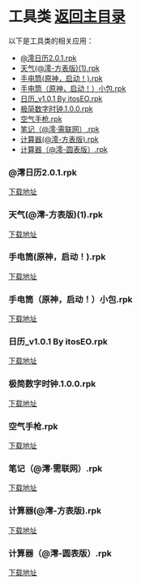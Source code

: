 # 工具类 [返回主目录](../README.md)

以下是工具类的相关应用：

- [@澪日历2.0.1.rpk](#@澪日历2.0.1)
- [天气(@澪-方表版)(1).rpk](#天气(@澪-方表版)(1))
- [手电筒(原神，启动！).rpk](#手电筒(原神，启动！))
- [手电筒（原神，启动！）小包.rpk](#手电筒（原神，启动！）小包)
- [日历_v1.0.1 By itosEO.rpk](#日历_v1.0.1-By-itosEO)
- [极简数字时钟.1.0.0.rpk](#极简数字时钟.1.0.0)
- [空气手枪.rpk](#空气手枪)
- [笔记（@澪·需联网）.rpk](#笔记（@澪·需联网）)
- [计算器(@澪-方表版).rpk](#计算器(@澪-方表版))
- [计算器（@澪-圆表版）.rpk](#计算器（@澪-圆表版）)

### @澪日历2.0.1.rpk <a name="@澪日历2.0.1"></a>
[下载地址](https://github.akams.cn/https://github.com/tian1326/BlueOS-App-Library/raw/refs/heads/main/工具类/@澪日历2.0.1.rpk)

### 天气(@澪-方表版)(1).rpk <a name="天气(@澪-方表版)(1)"></a>
[下载地址](https://github.akams.cn/https://github.com/tian1326/BlueOS-App-Library/raw/refs/heads/main/工具类/天气(@澪-方表版)(1).rpk)

### 手电筒(原神，启动！).rpk <a name="手电筒(原神，启动！)"></a>
[下载地址](https://github.akams.cn/https://github.com/tian1326/BlueOS-App-Library/raw/refs/heads/main/工具类/手电筒(原神，启动！).rpk)

### 手电筒（原神，启动！）小包.rpk <a name="手电筒（原神，启动！）小包"></a>
[下载地址](https://github.akams.cn/https://github.com/tian1326/BlueOS-App-Library/raw/refs/heads/main/工具类/手电筒（原神，启动！）小包.rpk)

### 日历_v1.0.1 By itosEO.rpk <a name="日历_v1.0.1 By itosEO"></a>
[下载地址](https://github.akams.cn/https://github.com/tian1326/BlueOS-App-Library/raw/refs/heads/main/工具类/日历_v1.0.1%20By%20itosEO.rpk)

### 极简数字时钟.1.0.0.rpk <a name="极简数字时钟.1.0.0"></a>
[下载地址](https://github.akams.cn/https://github.com/tian1326/BlueOS-App-Library/raw/refs/heads/main/工具类/极简数字时钟.1.0.0.rpk)

### 空气手枪.rpk <a name="空气手枪"></a>
[下载地址](https://github.akams.cn/https://github.com/tian1326/BlueOS-App-Library/raw/refs/heads/main/工具类/空气手枪.rpk)

### 笔记（@澪·需联网）.rpk <a name="笔记（@澪·需联网）"></a>
[下载地址](https://github.akams.cn/https://github.com/tian1326/BlueOS-App-Library/raw/refs/heads/main/工具类/笔记（@澪·需联网）.rpk)

### 计算器(@澪-方表版).rpk <a name="计算器(@澪-方表版)"></a>
[下载地址](https://github.akams.cn/https://github.com/tian1326/BlueOS-App-Library/raw/refs/heads/main/工具类/计算器(@澪-方表版).rpk)

### 计算器（@澪-圆表版）.rpk <a name="计算器（@澪-圆表版）"></a>
[下载地址](https://github.akams.cn/https://github.com/tian1326/BlueOS-App-Library/raw/refs/heads/main/工具类/计算器（@澪-圆表版）.rpk)

